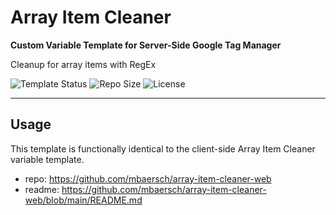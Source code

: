 # Array Item Cleaner 

**Custom Variable Template for Server-Side Google Tag Manager**

Cleanup for array items with RegEx 

![Template Status](https://img.shields.io/badge/Community%20Template%20Gallery%20Status-submitted-orange) ![Repo Size](https://img.shields.io/github/repo-size/mbaersch/array-item-cleaner) ![License](https://img.shields.io/github/license/mbaersch/array-item-cleaner)

---

## Usage

This template is functionally identical to the client-side Array Item Cleaner variable template. 
- repo: https://github.com/mbaersch/array-item-cleaner-web
- readme: https://github.com/mbaersch/array-item-cleaner-web/blob/main/README.md
